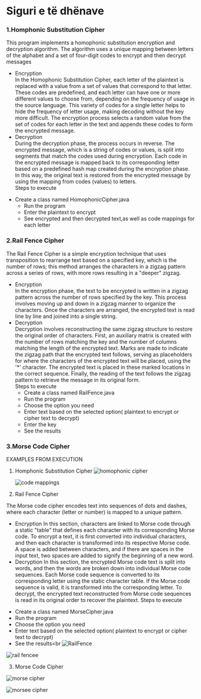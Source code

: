 # Siguri e të dhënave

### 1.Homphonic Substitution Cipher
This program implements a homophonic substitution encryption and decryption algorithm.
The algorithm uses a unique mapping between letters of the alphabet and a set of four-digit codes to encrypt and then decrypt messages<br>
* Encryption<br>
In the Homophonic Substitution Cipher, each letter of the plaintext is replaced with a value from a set of values that correspond to that letter. These codes are predefined, and each letter can have one or more different values to choose from, depending on the frequency of usage in the source language. This variety of codes for a single letter helps to hide the frequency of letter usage, making decoding without the key more difficult. The encryption process selects a random value from the set of codes for each letter in the text and appends these codes to form the encrypted message.
* Decryption<br>
During the decryption phase, the process occurs in reverse. The encrypted message, which is a string of codes or values, is split into segments that match the codes used during encryption. Each code in the encrypted message is mapped back to its corresponding letter based on a predefined hash map created during the encryption phase. In this way, the original text is restored from the encrypted message by using the mapping from codes (values) to letters.<br>
Steps to execute<br>
 - Create a class named HomophonicCipher.java
    - Run the program
    - Enter the plaintext to encrypt
    - See encrypted and then decrypted text,as well as code mappings for each letter


### 2.Rail Fence Cipher
The Rail Fence Cipher is a simple encryption technique that uses transposition to rearrange text based on a specified key, which is the number of rows; this method arranges the characters in a zigzag pattern across a series of rows, with more rows resulting in a "deeper" zigzag.<br>
* Encryption<br>
In the encryption phase, the text to be encrypted is written in a zigzag pattern across the number of rows specified by the key. This process involves moving up and down in a zigzag manner to organize the characters. Once the characters are arranged, the encrypted text is read line by line and joined into a single string.<br>
* Decryption<br>
Decryption involves reconstructing the same zigzag structure to restore the original order of characters. First, an auxiliary matrix is created with the number of rows matching the key and the number of columns matching the length of the encrypted text. Marks are made to indicate the zigzag path that the encrypted text follows, serving as placeholders for where the characters of the encrypted text will be placed, using the '*' character. The encrypted text is placed in these marked locations in the correct sequence. Finally, the reading of the text follows the zigzag pattern to retrieve the message in its original form.<br>
Steps to execute<br>
  - Create a class named RailFence.java
  - Run the program
  - Choose the option you need
  - Enter text based on the selected option( plaintext to encrypt or cipher text to decrypt)
  - Enter the key
  - See the results
    
  
### 3.Morse Code Cipher



EXAMPLES FROM EXECUTION<br>
1. Homphonic Substitution Cipher
   ![homophonic cipher](https://github.com/fatjetagashi/Siguri_te_dhenave_Gr5/assets/154750535/3fa2cc55-a991-4b00-953b-8929c67dfc0c)

   ![code mappings](https://github.com/fatjetagashi/Siguri_te_dhenave_Gr5/assets/154750535/ca38620b-2509-4f95-89ab-f05a325f8898)



   
2. Rail Fence Cipher

The Morse code cipher encodes text into sequences of dots and dashes, where each character (letter or number) is mapped to a unique pattern.
* Encryption 
In this section, characters are linked to Morse code through a static "table" that defines each character with its corresponding Morse code. To encrypt a text, it is first converted into individual characters, and then each character is transformed into its respective Morse code. A space is added between characters, and if there are spaces in the input text, two spaces are added to signify the beginning of a new word.<br>
* Decryption 
In this section, the encrypted Morse code text is split into words, and then the words are broken down into individual Morse code sequences. Each Morse code sequence is converted to its corresponding letter using the static character table. If the Morse code sequence is valid, it is transformed into the corresponding letter. To decrypt, the encrypted text reconstructed from Morse code sequences is read in its original order to recover the plaintext.
Steps to execute
- Create a class named MorseCipher.java
- Run the program
- Choose the option you need
- Enter text based on the selected option( plaintext to encrypt or cipher text to decrypt)
- See the results<br
![RailFence](https://github.com/fatjetagashi/Siguri_te_dhenave_Gr5/assets/154750535/3ac5d3ca-0705-4416-a5f4-a540b00317f8)

![rail fencee](https://github.com/fatjetagashi/Siguri_te_dhenave_Gr5/assets/154750535/0f3436c1-b564-4566-89fa-089d2a87b8ce)


3. Morse Code Cipher

![morse cipher](https://github.com/fatjetagashi/Siguri_te_dhenave_Gr5/assets/154750535/c9b39d54-9189-4c00-bdb5-d7a5e8e247d3)

![morsee cipher](https://github.com/fatjetagashi/Siguri_te_dhenave_Gr5/assets/154750535/2b8b8667-2b60-415f-9b96-173f38a36853)








   
   
   


